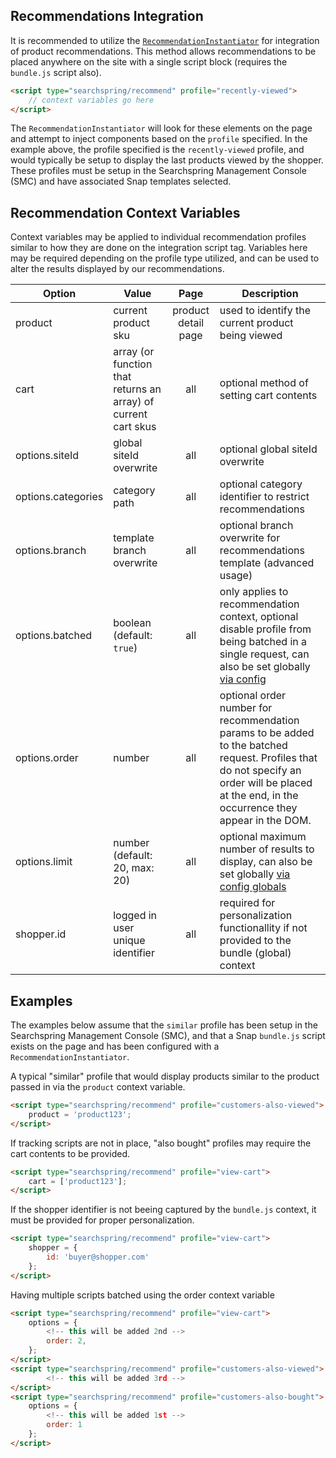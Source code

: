 ## Recommendations Integration
It is recommended to utilize the [`RecommendationInstantiator`](https://github.com/searchspring/snap/blob/main/packages/snap-preact/src/Instantiators/README.md) for integration of product recommendations. This method allows recommendations to be placed anywhere on the site with a single script block (requires the `bundle.js` script also).

```html
<script type="searchspring/recommend" profile="recently-viewed">
	// context variables go here
</script>
```

The `RecommendationInstantiator` will look for these elements on the page and attempt to inject components based on the `profile` specified. In the example above, the profile specified is the `recently-viewed` profile, and would typically be setup to display the last products viewed by the shopper. These profiles must be setup in the Searchspring Management Console (SMC) and have associated Snap templates selected.


## Recommendation Context Variables
Context variables may be applied to individual recommendation profiles similar to how they are done on the integration script tag. Variables here may be required depending on the profile type utilized, and can be used to alter the results displayed by our recommendations.

| Option | Value | Page | Description |
|---|---|:---:|---|
| product | current product sku | product detail page | used to identify the current product being viewed |
| cart | array (or function that returns an array) of current cart skus | all | optional method of setting cart contents |
| options.siteId | global siteId overwrite | all | optional global siteId overwrite |
| options.categories | category path | all | optional category identifier to restrict recommendations |
| options.branch | template branch overwrite | all | optional branch overwrite for recommendations template (advanced usage) |
| options.batched | boolean (default: `true`)| all | only applies to recommendation context, optional disable profile from being batched in a single request, can also be set globally [via config](https://github.com/searchspring/snap/tree/main/packages/snap-controller/src/Recommendation) | 
| options.order | number | all | optional order number for recommendation params to be added to the batched request. Profiles that do not specify an order will be placed at the end, in the occurrence they appear in the DOM.
| options.limit | number (default: 20, max: 20) | all | optional maximum number of results to display, can also be set globally [via config globals](https://github.com/searchspring/snap/tree/main/packages/snap-controller/src/Recommendation) |
| shopper.id | logged in user unique identifier | all | required for personalization functionallity if not provided to the bundle (global) context |

## Examples

The examples below assume that the `similar` profile has been setup in the Searchspring Management Console (SMC), and that a Snap `bundle.js` script exists on the page and has been configured with a `RecommendationInstantiator`.

A typical "similar" profile that would display products similar to the product passed in via the `product` context variable.

```html
<script type="searchspring/recommend" profile="customers-also-viewed">
	product = 'product123';
</script>
```

If tracking scripts are not in place, "also bought" profiles may require the cart contents to be provided.

```html
<script type="searchspring/recommend" profile="view-cart">
	cart = ['product123'];
</script>
```

If the shopper identifier is not beeing captured by the `bundle.js` context, it must be provided for proper personalization.

```html
<script type="searchspring/recommend" profile="view-cart">
	shopper = {
		id: 'buyer@shopper.com'
	};
</script>
```

Having multiple scripts batched using the order context variable

```html
<script type="searchspring/recommend" profile="view-cart">
	options = {
		<!-- this will be added 2nd -->
		order: 2,
	};
</script>
<script type="searchspring/recommend" profile="customers-also-viewed">
		<!-- this will be added 3rd -->
</script>
<script type="searchspring/recommend" profile="customers-also-bought">
	options = {
		<!-- this will be added 1st -->
		order: 1
	};
</script>
```